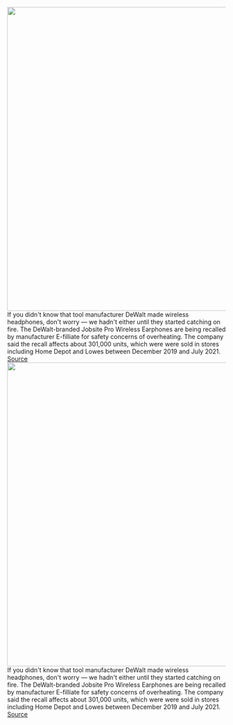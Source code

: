 <img src='https://cdn.vox-cdn.com/thumbor/QYd1kRZBXI6AJvOHku_hsT6yjgM=/0x0:3000x3000/1200x800/filters:focal(1436x1161:1916x1641)/cdn.vox-cdn.com/uploads/chorus_image/image/70220709/DXMA1902091_A1.0.jpg' width='700px' /><br/>
If you didn't know that tool manufacturer DeWalt made wireless headphones, don't worry — we hadn't either until they started catching on fire. The DeWalt-branded Jobsite Pro Wireless Earphones are being recalled by manufacturer E-filliate for safety concerns of overheating. The company said the recall affects about 301,000 units, which were were sold in stores including Home Depot and Lowes between December 2019 and July 2021.
<a href='https://www.theverge.com/2021/12/2/22814095/dewalt-jobsite-pro-recall-overheating-fire'> Source <a/><img src='https://cdn.vox-cdn.com/thumbor/QYd1kRZBXI6AJvOHku_hsT6yjgM=/0x0:3000x3000/1200x800/filters:focal(1436x1161:1916x1641)/cdn.vox-cdn.com/uploads/chorus_image/image/70220709/DXMA1902091_A1.0.jpg' width='700px' /><br/>
If you didn't know that tool manufacturer DeWalt made wireless headphones, don't worry — we hadn't either until they started catching on fire. The DeWalt-branded Jobsite Pro Wireless Earphones are being recalled by manufacturer E-filliate for safety concerns of overheating. The company said the recall affects about 301,000 units, which were were sold in stores including Home Depot and Lowes between December 2019 and July 2021.
<a href='https://www.theverge.com/2021/12/2/22814095/dewalt-jobsite-pro-recall-overheating-fire'> Source <a/>
